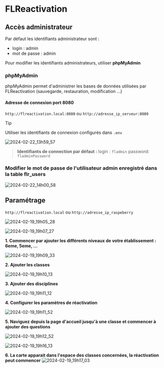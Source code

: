 # FLReactivation

## Accès administrateur

Par défaut les identifiants administrateur sont :
- login : admin
- mot de passe : admin

Pour modifier les identifiants administrateurs, utiliser **phpMyAdmin** 

### phpMyAdmin

phpMyAdmin permet d'administrer les bases de données utilisées par FLReactivation (sauvegarde, restauration, modification ...)

#### Adresse de connexion port 8080

`http://flreactivation.local:8080` ou `http://adresse_ip_serveur:8080`

>[!TIP]
> Utiliser les identifiants de connexion configurés dans `.env`

![2024-02-22_13h59_57](https://github.com/fleothaud/flreactivation-docker/assets/16253157/2c94572d-6252-4e18-b8ed-3ecb04b98265)


>**Identifiants de connection par défaut :**
>login : `fladmin`
>password: `fladminPassword`


### Modifier le mot de passe de l'utilisateur **admin** enregistré dans la table **flr_users**

![2024-02-22_14h00_58](https://github.com/fleothaud/flreactivation-docker/assets/16253157/43dcacb6-a0ca-4c7f-8885-365f515d823a)


## Paramétrage

`http://flreactivation.local`   ou  `http://adresse_ip_raspeberry`

![2024-02-19_19h05_28](https://github.com/fleothaud/flreactivation/assets/16253157/ffb33080-3de7-401b-a566-3b616eb9f539)


![2024-02-19_19h07_27](https://github.com/fleothaud/flreactivation/assets/16253157/5a231186-92e8-48c2-bdde-e73326c7ba4f)

   **1. Commencer par ajouter les différents niveaux de votre établissement : 6eme, 5eme, ...**
      
   ![2024-02-19_19h09_33](https://github.com/fleothaud/flreactivation/assets/16253157/e6dafe45-0af1-4437-84a5-9f61d9670228)

   **2. Ajouter les classes**
      
   ![2024-02-19_19h10_13](https://github.com/fleothaud/flreactivation/assets/16253157/6cae0fd2-0b29-42fd-a1b1-ad4020c3ff89)

   **3. Ajouter des disciplines**
      
   ![2024-02-19_19h11_12](https://github.com/fleothaud/flreactivation/assets/16253157/c2709bc9-9147-40f0-b922-f42bdb370cba)

   **4. Configurer les paramètres de réactivation**
      
   ![2024-02-19_19h11_52](https://github.com/fleothaud/flreactivation/assets/16253157/790460c1-5d6d-476b-8e20-aebddb11d0d4)

   **5. Naviguez depuis la page d'accueil jusqu'à une classe et commencer à ajouter des questions**
      
   ![2024-02-19_19h12_52](https://github.com/fleothaud/flreactivation/assets/16253157/9044da30-bca5-4c83-9778-b61fd14f8bff)

   ![2024-02-19_19h16_13](https://github.com/fleothaud/flreactivation/assets/16253157/ce00a730-d6fd-41b3-a00a-df8fb1cbec97)

   **6. La carte apparait dans l'espace des classes concernées, la réactivation peut commencer**
![2024-02-19_19h17_03](https://github.com/fleothaud/flreactivation/assets/16253157/74baddc7-b525-45d0-b183-4319eaa2576b)
